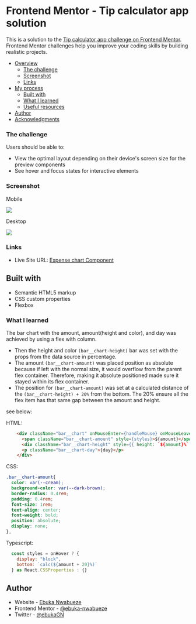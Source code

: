 # Frontend Mentor - Tip calculator app solution

This is a solution to the [Tip calculator app challenge on Frontend Mentor](https://www.frontendmentor.io/challenges/tip-calculator-app-ugJNGbJUX). Frontend Mentor challenges help you improve your coding skills by building realistic projects.

- [Overview](#overview)
  - [The challenge](#the-challenge)
  - [Screenshot](#screenshot)
  - [Links](#links)
- [My process](#my-process)
  - [Built with](#built-with)
  - [What I learned](#what-i-learned)
  - [Useful resources](#useful-resources)
- [Author](#author)
- [Acknowledgments](#acknowledgments)

### The challenge

Users should be able to:

- View the optimal layout depending on their device's screen size for the preview  components
- See hover and focus states for interactive elements


### Screenshot

Mobile

![](./public/design/expense-mobile.png)

Desktop

![](./public/design/expense-desktop.png)



### Links

- Live Site URL: [Expense chart Component](https://master--effulgent-daifuku-376ef4.netlify.app/)


## Built with

- Semantic HTML5 markup
- CSS custom properties
- Flexbox

### What I learned

The bar chart with the amount, amount(height and color), and day was achieved by using a flex with column. 
- Then the height and color ``(bar__chart-height)`` bar was set with the props from the data source in percentage. 
- The amount ```(bar__chart-amount)``` was placed position as absolute because if left with the normal size, it would overflow from the parent flex container. Therefore, making it absolute positioned made sure it stayed within its flex container. 
- The position for ```(bar__chart-amount)``` was set at a calculated distance of the ``(bar__chart-height) + 20%`` from the bottom. The 20% ensure all the flex item has that same gap between the amount and height.

see below:

HTML:
```html
    <div className="bar__chart" onMouseEnter={handleMouse} onMouseLeave={handleMouse}>
      <span className="bar__chart-amount" style={styles}>${amount}</span>
      <div className="bar__chart-height" style={{ height: `${amount}%` }}></div>
      <p className="bar__chart-day">{day}</p>
    </div>
```
CSS:
```css
.bar__chart-amount{
  color: var(--cream);
  background-color: var(--dark-brown);
  border-radius: 0.4rem;
  padding: 0.4rem;
  font-size: 1rem;
  text-align: center;
  font-weight: bold;
  position: absolute;
  display: none;
}, 

```
Typescript:
```js
  const styles = onHover ? {
    display: "block",
    bottom: `calc(${amount + 20}%)`
  } as React.CSSProperties : {}
```

## Author

- Website - [Ebuka Nwabueze](https://www.ebukanwabueze.com)
- Frontend Mentor - [@ebuka-nwabueze](https://www.frontendmentor.io/profile/ebuka-nwabueze)
- Twitter - [@ebukaGN](https://www.twitter.com/ebukaGN)
